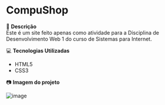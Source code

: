 # CompuShop

📒 **Descrição**\
Este é um site feito apenas como atividade para a Disciplina de Desenvolvimento Web 1 do curso de Sistemas para Internet.

💻 **Tecnologias Utilizadas**
- HTML5
- CSS3

📷 **Imagem do projeto**

![image](https://github.com/getulio-werle/CompuShop/assets/116128557/f37b2615-1791-48aa-88ed-2ee6f3767e33)
